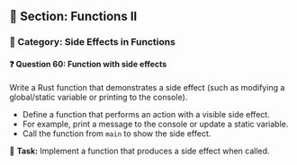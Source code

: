 ## 📘 Section: Functions II  
### 🔹 Category: Side Effects in Functions  
#### ❓ Question 60: Function with side effects

Write a Rust function that demonstrates a side effect (such as modifying a global/static variable or printing to the console).

- Define a function that performs an action with a visible side effect.
- For example, print a message to the console or update a static variable.
- Call the function from `main` to show the side effect.

🔧 **Task:** Implement a function that produces a side effect when called.
